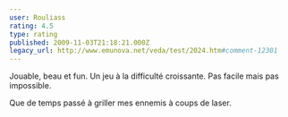 ```yaml
---
user: Rouliass
rating: 4.5
type: rating
published: 2009-11-03T21:18:21.000Z
legacy_url: http://www.emunova.net/veda/test/2024.htm#comment-12301
---
```

Jouable, beau et fun. Un jeu à la difficulté croissante. Pas facile mais pas impossible.

Que de temps passé à griller mes ennemis à coups de laser.